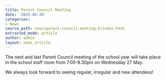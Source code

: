 ```yaml
---
title: Parent Council Meeting
date: '2015-05-26'
categories:
- News
source_path: news/parent-council-meeting-5/index.html
extracted_mode: article
author: admin
layout: news_article
---
```

The next and last Parent Council meeting of the school year will take place in the school staff room from 7.00-8.30pm on Wednesday 27 May.

We always look forward to seeing regular, irregular and new attendees!
